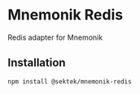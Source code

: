 # Mnemonik Redis

Redis adapter for Mnemonik

## Installation

```sh
npm install @sektek/mnemonik-redis
```

